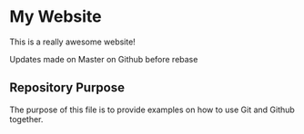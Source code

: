 # My Website

This is a really awesome website!

Updates made on Master on Github before rebase

## Repository Purpose

The purpose of this file is to provide examples
on how to use Git and Github together.
